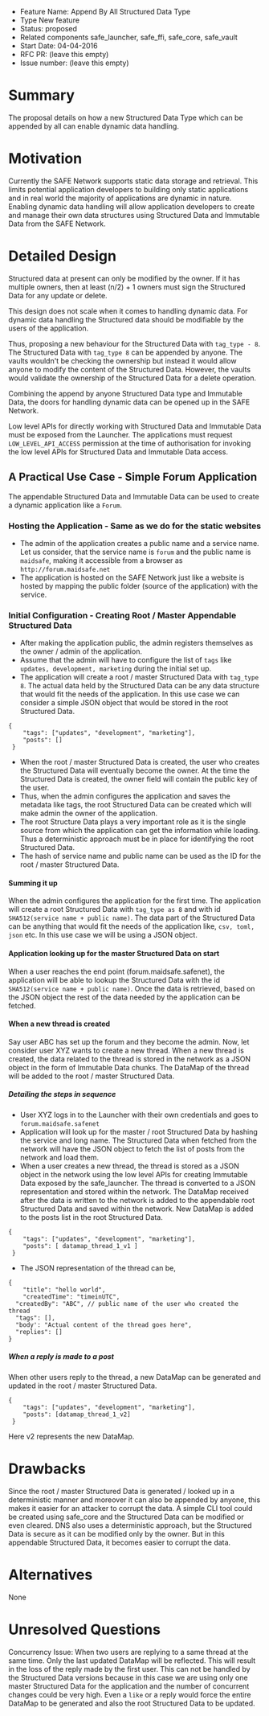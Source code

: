 - Feature Name: Append By All Structured Data Type
- Type New feature
- Status: proposed
- Related components safe_launcher, safe_ffi, safe_core, safe_vault
- Start Date: 04-04-2016
- RFC PR: (leave this empty)
- Issue number: (leave this empty)

# Summary

The proposal details on how a new Structured Data Type which can be appended by all
can enable dynamic data handling.


# Motivation

Currently the SAFE Network supports static data storage and retrieval. This limits
potential application developers to building only static applications and in real world the majority
of applications are dynamic in nature. Enabling dynamic data handling will allow application
developers to create and manage their own data structures using Structured Data and Immutable Data
from the SAFE Network.

# Detailed Design

Structured data at present can only be modified by the owner. If it has multiple owners,
then at least (n/2) + 1 owners must sign the Structured Data for any update or delete.

This design does not scale when it comes to handling dynamic data. For dynamic data
handling the Structured data should be modifiable by the users of the application.

Thus, proposing a new behaviour for the Structured Data with `tag_type - 8`. The Structured
Data with `tag_type 8` can be appended by anyone. The vaults wouldn't be checking the
ownership but instead it would allow anyone to modify the content of the Structured Data.
However, the vaults would validate the ownership of the Structured Data for a delete operation.

Combining the append by anyone Structured Data type and Immutable Data, the doors for handling
dynamic data can be opened up in the SAFE Network.

Low level APIs for directly working with Structured Data and Immutable Data must be exposed
from the Launcher. The applications must request `LOW_LEVEL_API_ACCESS` permission at the time of
authorisation for invoking the low level APIs for Structured Data and
Immutable Data access.

## A Practical Use Case - Simple Forum Application

The appendable Structured Data and Immutable Data can be used to create a dynamic
application like a `Forum`.

### Hosting the Application - Same as we do for the static websites

- The admin of the application creates a public name and a service name. Let us consider,
that the service name is `forum` and the public name is `maidsafe`, making it accessible
from a browser as `http://forum.maidsafe.net`
- The application is hosted on the SAFE Network just like a website is hosted by mapping
the public folder (source of the application) with the service.

### Initial Configuration - Creating Root / Master Appendable Structured Data

- After making the application public, the admin registers themselves as the owner / admin of the
application.
- Assume that the admin will have to configure the list of `tags` like `updates, development,
marketing` during the initial set up.
- The application will create a root / master Structured Data with `tag_type 8`. The actual data
held by the Structured Data can be any data structure that would fit the needs of the application.
In this use case we can consider a simple JSON object that would be stored in the root
Structured Data.
```
{
	"tags": ["updates", "development", "marketing"],
 	"posts": []
 }
```
- When the root / master Structured Data is created, the user who creates the Structured Data
will eventually become the owner. At the time the Structured Data is created, the owner field will
contain the public key of the user.
- Thus, when the admin configures the application and saves the metadata like tags, the root
Structured Data can be created which will make admin the owner of the application.
- The root Structure Data plays a very important role as it is the single source from which the
application can get the information while loading. Thus a deterministic approach must be in place
for identifying the root Structured Data.
- The hash of service name and public name can be used as the ID for the root / master Structured
Data.

#### Summing it up

When the admin configures the application for the first time. The application will create a root
Structured Data with `tag_type as 8` and with id `SHA512(service name + public name)`.
The data part of the Structured Data can be anything that would fit the needs of the application
like, `csv, toml, json` etc. In this use case we will be using a JSON object.

#### Application looking up for the master Structured Data on start

When a user reaches the end point (forum.maidsafe.safenet), the application will be able to lookup
the Structured Data with the id `SHA512(service name + public name)`. Once the data is retrieved,
based on the JSON object the rest of the data needed by the application can be fetched.

#### When a new thread is created

Say user ABC has set up the forum and they become the admin. Now, let consider user XYZ wants to
create a new thread. When a new thread is created, the data related to the thread is stored in the
network as a JSON object in the form of Immutable Data chunks. The DataMap of the thread will be
added to the root / master Structured Data.

##### Detailing the steps in sequence

- User XYZ logs in to the Launcher with their own credentials and goes to `forum.maidsafe.safenet`
- Application will look up for the master / root Structured Data by hashing the service and long
name. The Structured Data when fetched from the network will have the JSON object to fetch the list
of posts from the network and load them.
- When a user creates a new thread, the thread is stored as a JSON object in the network using
the low level APIs for creating Immutable Data exposed by the safe_launcher. The thread is converted
to a JSON representation and stored within the network. The DataMap received after the data is
written to the network is added to the appendable root Structured Data and saved within the network.
New DataMap is added to the posts list in the root Structured Data.
```
{
	"tags": ["updates", "development", "marketing"],
 	"posts": [ datamap_thread_1_v1 ]
 }
```
- The JSON representation of the thread can be,
```
{
 	"title": "hello world",
 	"createdTime": "timeinUTC",
  "createdBy": "ABC", // public name of the user who created the thread
  "tags": [],
  "body': "Actual content of the thread goes here",
  "replies": []
}
```
##### When a reply is made to a post

When other users reply to the thread, a new DataMap can be generated and updated in the root /
master Structured Data.
```
{
	"tags": ["updates", "development", "marketing"],
 	"posts": [datamap_thread_1_v2]
 }
 ```
Here v2 represents the new DataMap.


# Drawbacks

Since the root / master Structured Data is generated / looked up in a deterministic manner
and moreover it can also be appended by anyone, this makes it easier for an attacker to corrupt
the data. A simple CLI tool could be created using safe_core and the Structured Data can be modified
or even cleared.
DNS also uses a deterministic approach, but the Structured Data is secure as it can be modified only
by the owner. But in this appendable Structured Data, it becomes easier to corrupt the data.


# Alternatives

None

# Unresolved Questions

Concurrency Issue: When two users are replying to a same thread at the same time.
Only the last updated DataMap will be reflected. This will result in the loss of the
reply made by the first user. This can not be handled by the Structured Data versions because in
this case we are using only one master Structured Data for the application and the number of
concurrent changes could be very high. Even a `like` or a reply would force the entire
DataMap to be generated and also the root Structured Data to be updated.
